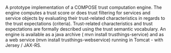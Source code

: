 A prototype implementation of a COMPOSE trust computation engine. The engine computes a trust score or does trust filtering for services and service objects by evaluating their trust-related characteristics in regards to the trust expectations (criteria).  Trust-related characteristics and trust expectations are formally described using the trust semantic vocabulary.  An engine is available as a java archive ( mvn install trusthings-service) and as a web service (mvn install trusthings-webservice) running in Tomcat - with Jersey / JAX-RS.